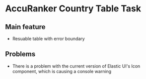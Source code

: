 # AccuRanker Country Table Task
## Main feature
* Resuable table with error boundary

## Problems
* There is a problem with the current version of Elastic UI's Icon component, which is causing a console warning
